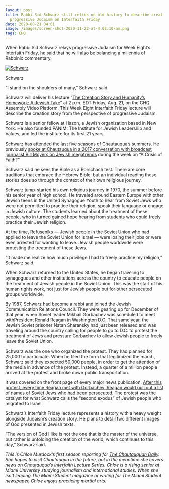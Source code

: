 ```yaml
---
layout: post
title: Rabbi Sid Schwarz still relies on old history to describe creation within
  progressive Judaism on Interfaith Friday
date: 2020-08-21 04:01
image: /images/screen-shot-2020-11-22-at-4.02.10-am.png
tags: CHQ
---
```

When Rabbi Sid Schwarz relays progressive Judaism for Week Eight’s Interfaith Friday, he said that he will also be balancing a millennia of Rabbinic commentary.

[![Schwarz](https://chqdaily.com/wp-content/uploads/2020/08/Schwarz_Sid_082120-1-e1598005648420-219x300.jpg)](https://chqdaily.com/wp-content/uploads/2020/08/Schwarz_Sid_082120-1-e1598005648420.jpg)

Schwarz

“I stand on the shoulders of many,” Schwarz said.

Schwarz will deliver his lecture “[The Creation Story and Humanity’s Homework: A Jewish Take](https://assembly.chq.org/reframing-the-constitution/videos/interfaith-friday-rabbi-sid-schwarz-2020)” at 2 p.m. EDT Friday, Aug. 21, on the CHQ Assembly Video Platform. This Week Eight Interfaith Friday lecture will describe the creation story from the perspective of progressive Judaism.

Schwarz is a senior fellow at Hazon, a Jewish organization based in New York. He also founded PANIM: The Institute for Jewish Leadership and Values, and led the institute for its first 21 years.

Schwarz has attended the last five seasons of Chautauqua’s summers. He previously [spoke at Chautauqua in a 2017 conversation with broadcast journalist Bill Moyers on Jewish megatrends](https://chqdaily.com/2017/07/rabbi-schwarz-encourages-audience-talk-millennial-community-formation/) during the week on “A Crisis of Faith?”

Schwarz said he sees the Bible as a Rorschach test. There are core traditions that embrace the Hebrew Bible, but an individual reading these stories does so through the context of their own religious journey.

Schwarz jump-started his own religious journey in 1970, the summer before his senior year of high school. He traveled around Eastern Europe with other Jewish teens in the United Synagogue Youth to hear from Soviet Jews who were not permitted to practice their religion, speak their language or engage in Jewish culture. The students learned about the treatment of these people, who in turned gained hope hearing from students who could freely practice their Jewish religion.

At the time, Refuseniks — Jewish people in the Soviet Union who had applied to leave the Soviet Union for Israel — were losing their jobs or were even arrested for wanting to leave. Jewish people worldwide were protesting the treatment of these Jews.

“It made me realize how much privilege I had to freely practice my religion,” Schwarz said.

When Schwarz returned to the United States, he began traveling to synagogues and other institutions across the country to educate people on the treatment of Jewish people in the Soviet Union. This was the start of his human rights work, not just for Jewish people but for other persecuted groups worldwide.

By 1987, Schwarz had become a rabbi and joined the Jewish Communication Relations Council. They were gearing up for December of that year, when Soviet leader Mikhail Gorbachev was scheduled to meet withPresident Ronald Reagan in Washington D.C. That same year, the Jewish Soviet prisoner Natan Sharansky had just been released and was traveling around the country calling for people to go to D.C. to protest the treatment of Jews and pressure Gorbachev to allow Jewish people to freely leave the Soviet Union.

Schwarz was the one who organized the protest. They had planned for 25,000 to participate. When he filed the form that legitimized the march, Schwarz said they expected 50,000 people, in order to get the attention of the media in advance of the protest. Instead, a quarter of a million people arrived at the protest and broke down public transportation.

It was covered on the front page of every major news publication. [After this protest, every time Reagan met with Gorbachev, Reagan would pull out a list of names of Soviet Jews who had been persecuted](https://www.npr.org/templates/story/story.php?storyId=130936993). The protest was the catalyst for what Schwarz calls the “second exodus” of Jewish people who migrated to Israel.

Schwarz’s Interfaith Friday lecture represents a history with a heavy weight alongside Judaism’s creation story. He plans to detail two different images of God presented in Jewish texts.

“The version of God I like is not the one that is the master of the universe, but rather is unfolding the creation of the world, which continues to this day,” Schwarz said.

*This is Chloe Murdock’s first season reporting for [The Chautauquan Daily](https://chqdaily.com/2020/08/rabbi-sid-schwarz-still-relies-on-old-history-to-describe-creation-within-progressive-judaism-on-interfaith-friday/). She hopes to visit Chautauqua in the future, but in the meantime she covers news on Chautauqua’s Interfaith Lecture Series. Chloe is a rising senior at Miami University studying journalism and international studies. When she isn’t leading The Miami Student magazine or writing for The Miami Student newspaper, Chloe enjoys practicing martial arts.*